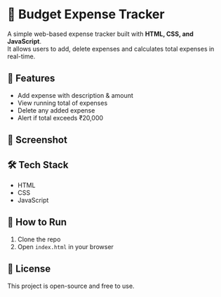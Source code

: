 # 💸 Budget Expense Tracker

A simple web-based expense tracker built with **HTML, CSS, and JavaScript**.  
It allows users to add, delete expenses and calculates total expenses in real-time.

## 🚀 Features

- Add expense with description & amount  
- View running total of expenses  
- Delete any added expense  
- Alert if total exceeds ₹20,000

## 📸 Screenshot


## 🛠️ Tech Stack

- HTML
- CSS
- JavaScript


## 📂 How to Run

1. Clone the repo  
2. Open `index.html` in your browser

## 📄 License

This project is open-source and free to use.
